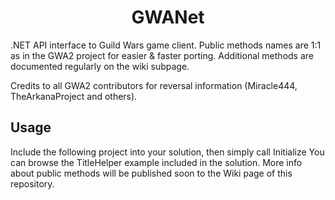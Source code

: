 # <center> GWANet </center>
.NET API interface to Guild Wars game client. Public methods names are 1:1 as in the GWA2 project for easier & faster porting.
Additional methods are documented regularly on the wiki subpage.

Credits to all GWA2 contributors for reversal information (Miracle444, TheArkanaProject and others).

## Usage
Include the following project into your solution, then simply call Initialize
You can browse the TitleHelper example included in the solution.
More info about public methods will be published soon to the Wiki page of this repository.
